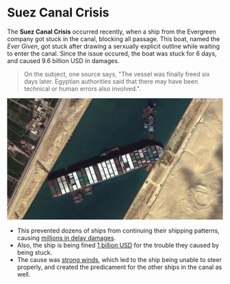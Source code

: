 # Suez Canal Crisis
 
The **Suez Canal Crisis** occurred recently, when a ship from the Evergreen company got stuck in the canal, blocking all passage. 
This boat, named the *Ever Given*, got stuck after drawing a serxually explicit outline while waiting to enter the canal. 
Since the issue occured, the boat was stuck for 6 days, and caused 9.6 billion USD in damages.

>On the subject, one source says, "The vessel was finally freed six days later. Egyptian authorities said that there may have been technical or human errors also involved.".

![Ever Given stuck](imgs/evergivenstuck.jpg)

- This prevented dozens of ships from continuing their shipping patterns, causing [millions in delay damages](https://interestingengineering.com/evergreen-asked-1-billion-to-leave-suez-canal).
- Also, the ship is being fined [1 billion USD](https://www.caranddriver.com/news/a36083944/suez-canal-evergreen-ship-fined/) for the trouble they caused by being stuck.
- The cause was [strong winds](https://en.wikipedia.org/wiki/2021_Suez_Canal_obstruction), which led to the ship being unable to steer properly, and created the predicament for the other ships in the canal as well.